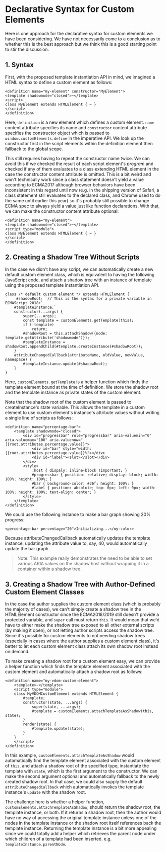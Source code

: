# Declarative Syntax for Custom Elements

Here is one approach for the declarative syntax for custom elements we have been considering.
We have not necessarily come to a conclusion as to whether this is the best approach but we think this is a good starting point to stir the discussion.

## 1. Syntax

First, with the proposed template instantiation API in mind, we imagined a HTML syntax to define a custom element as follows:

```
<definition name="my-element" constructor="MyElement">
<template shadowmode="closed">~</template>
<script>
class MyElement extends HTMLElement { ~ }
</script>
</definition>
```

Here, `definition` is a new element which defines a custom element. `name` content attribute specifies its name and `constructor` content attribute specifies the constructor object which is passed to `window.customElements.define` in the imperative API. We look up the constructor first in the script elements within the definition element then fallback to the global scope.

This still requires having to repeat the constructor name twice. We can avoid this if we checked the result of each script element's *program* and checked if any of them evaluates to a class extending HTML element in the case the constructor content attribute is omitted. This is a bit weird and won't technically work since a class statement doesn't yield a value according to ECMA2017 although browser behaviors have been inconsistent in this regard until now (e.g. in the shipping version of Safari, a class statement still evaluates to the declared class, and Chrome used to do the same until earlier this year) so it's probably still possible to change ECMA spec to always yield a value just like function declarations. With that, we can make the constructor content attribute optional:

```
<definition name="my-element">
<template shadowmode="closed">~</template>
<script type="module">
class MyElement extends HTMLElement { ~ }
</script>
</definition>
```

## 2. Creating a Shadow Tree Without Scripts

In the case we didn't have any script, we can automatically create a new default custom element class, which is equivalent to having the following JavaScript code, and attach a shadow tree with an instance of template using the proposed template instantiation API. 

```
class /* default custom element */ extends HTMLElement {
`    #shadowRoot; `// This is the syntax for a private variable in ECMAScript 2018+`
    #templateInstance;`
    constructor(...args) {
        super(...args);
        const template = customElements.getTemplate(this);
        if (!template)
            return;
        #shadowRoot = this.attachShadow({mode: template.getAttribute('shadowmode')});
        #templateInstance = shadowRoot.appendChild(#template.createInstance(#shadowRoot));
    }
    attributeChangedCallback(attributeName, oldValue, newValue, namespace) {
        #templateInstance.update(#shadowRoot);
    }
}
```

Here, `customElements.getTemplate` is a helper function which finds the template element bound at the time of definition. We store the shadow root and the template instance as private states of the custom element.

Note that the shadow root of the custom element is passed to createInstance's state variable. This allows the template in a custom element to use custom element's instance's attribute values without writing a single line of scripts as follows:

```
<definition name="percentage-bar">
    <template shadowmode="closed">
        <div id="progressbar" role="progressbar" aria-valuemin="0" aria-valuemax="100" aria-valuenow="{{root.attributes.percentage.value}}">
            <div id="bar" style="width: {{root.attributes.percentage.value}}%"></div>
            <div id="label"><slot></slot></div>
        </div>
        <style>
            :host { dispaly: inline-block !important; }
            #progressbar { position: relative; display: block; width: 100%; height: 100%; }
            #bar { background-color: #36f; height: 100%; }
            #label { position: absolute; top: 0px; left: 0px; width: 100%; height: 100%; text-align: center; }
        </style>
    </template>
</definition>
```

We could use the following instance to make a bar graph showing 20% progress:

```
<percentage-bar percentage="20">Initializing...</my-color>
```

Because attributeChangedCallback automatically updates the template instance, updating the attribute value to, say, 40, would automatically update the bar graph.


> Note: This example really demonstrates the need to be able to set various ARIA values on the shadow host without wrapping it in a container within a shadow tree.

## 3. Creating a Shadow Tree with Author-Defined Custom Element Classes

In the case the author supplies the custom element class (which is probably the majority of cases), we can't simply create a shadow tree in the HTMLElement constructor since the ECMA2018/2019 still doesn't provide a protected variable, and `super` call must return `this`. It would mean that we'd have to either make the shadow tree exposed to all other external scripts (by making it open), or not letting author scripts access the shadow tree. Since it's possible for custom elements to not needing shadow trees (especially in cases where the author supplies a custom element class), it's better to let each custom element class attach its own shadow root instead on demand.

To make creating a shadow root for a custom element easy, we can provide a helper function which finds the template element associated with the custom element and automatically attach a shadow root as follows: 

```
<definition name="my-vdom-custom-element">
    <template>~</template>
    <script type="module">
    class MyVDOMCustomElement extends HTMLElement {
        #template;
        constructor(state, ...args) {
            super(state, ...args);
            #template = customElements.attachTemplateAsShadow(this, state);
        }
        render(state) {
            #template.update(state);
        }
    }
    </script>
</definition>
```

In this example, `customElements.attachTemplateAsShadow` would automatically find the template element associated with the custom element of `this`, and attach a shadow root of the specified type, instantiate the template with `state`, which is the first argument to the constructor. We can make the second argument optional and automatically fallback to the newly created shadow root. In that case, we could also supply the default `attributeChangedCallback` which automatically invokes the template instance's `update` with the shadow root.

The challenge here is whether a helper function, `customElements.attachTemplateAsShadow`, should return the shadow root, the template instance, or both. If it returns a shadow root, then the author would have no way of accessing the original template instance unless one of the nodes in the template instance or the shadow root itself references back the template instance. Returning the template instance is a bit more appealing since we could totally add a helper which retrieves the parent node under which children of a template had been inserted. e.g. `templateInstance.parentNode`.

